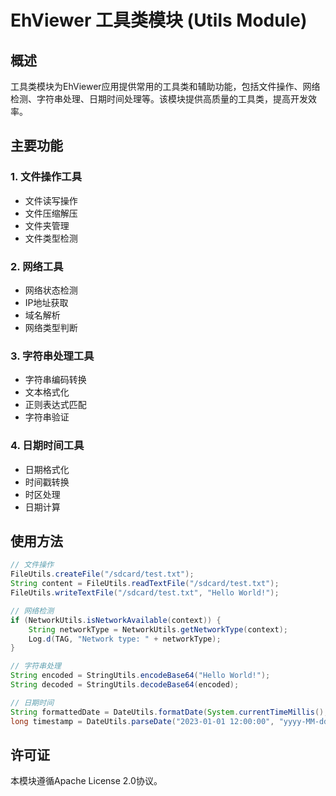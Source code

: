 # EhViewer 工具类模块 (Utils Module)

## 概述

工具类模块为EhViewer应用提供常用的工具类和辅助功能，包括文件操作、网络检测、字符串处理、日期时间处理等。该模块提供高质量的工具类，提高开发效率。

## 主要功能

### 1. 文件操作工具
- 文件读写操作
- 文件压缩解压
- 文件夹管理
- 文件类型检测

### 2. 网络工具
- 网络状态检测
- IP地址获取
- 域名解析
- 网络类型判断

### 3. 字符串处理工具
- 字符串编码转换
- 文本格式化
- 正则表达式匹配
- 字符串验证

### 4. 日期时间工具
- 日期格式化
- 时间戳转换
- 时区处理
- 日期计算

## 使用方法

```java
// 文件操作
FileUtils.createFile("/sdcard/test.txt");
String content = FileUtils.readTextFile("/sdcard/test.txt");
FileUtils.writeTextFile("/sdcard/test.txt", "Hello World!");

// 网络检测
if (NetworkUtils.isNetworkAvailable(context)) {
    String networkType = NetworkUtils.getNetworkType(context);
    Log.d(TAG, "Network type: " + networkType);
}

// 字符串处理
String encoded = StringUtils.encodeBase64("Hello World!");
String decoded = StringUtils.decodeBase64(encoded);

// 日期时间
String formattedDate = DateUtils.formatDate(System.currentTimeMillis(), "yyyy-MM-dd HH:mm:ss");
long timestamp = DateUtils.parseDate("2023-01-01 12:00:00", "yyyy-MM-dd HH:mm:ss");
```

## 许可证

本模块遵循Apache License 2.0协议。
